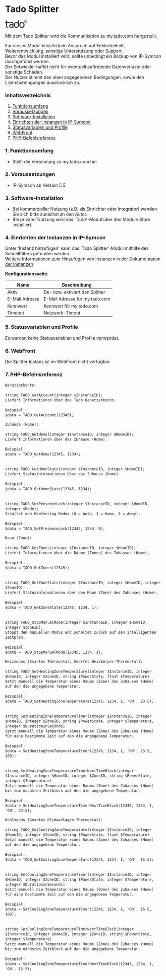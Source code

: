 # Tado Splitter

![Image](../imgs/tado_logo.png)  

Mit dem Tado Splitter wird die Kommunikation zu my.tado.com hergestellt. 

Für dieses Modul besteht kein Anspruch auf Fehlerfreiheit, Weiterentwicklung, sonstige Unterstützung oder Support.  
Bevor das Modul installiert wird, sollte unbedingt ein Backup von IP-Symcon durchgeführt werden.  
Der Entwickler haftet nicht für eventuell auftretende Datenverluste oder sonstige Schäden.  
Der Nutzer stimmt den oben angegebenen Bedingungen, sowie den Lizenzbedingungen ausdrücklich zu.  

### Inhaltsverzeichnis

1. [Funktionsumfang](#1-funktionsumfang)
2. [Voraussetzungen](#2-voraussetzungen)
3. [Software-Installation](#3-software-installation)
4. [Einrichten der Instanzen in IP-Symcon](#4-einrichten-der-instanzen-in-ip-symcon)
5. [Statusvariablen und Profile](#5-statusvariablen-und-profile)
6. [WebFront](#6-webfront)
7. [PHP-Befehlsreferenz](#7-php-befehlsreferenz)

### 1. Funktionsumfang

* Stellt die Verbindung zu my.tado.com her

### 2. Voraussetzungen

- IP-Symcon ab Version 5.5

### 3. Software-Installation

* Bei kommerzieller Nutzung (z.B. als Einrichter oder Integrator) wenden Sie sich bitte zunächst an den Autor.
* Bei privater Nutzung wird das 'Tado'-Modul über den Module Store installiert.

### 4. Einrichten der Instanzen in IP-Symcon

Unter 'Instanz hinzufügen' kann das 'Tado Splitter'-Modul mithilfe des Schnellfilters gefunden werden.  
Weitere Informationen zum Hinzufügen von Instanzen in der [Dokumentation der Instanzen](https://www.symcon.de/service/dokumentation/konzepte/instanzen/#Instanz_hinzufügen)  

__Konfigurationsseite__:

Name            | Beschreibung
--------------- | --------------------------------
Aktiv           | De- bzw. aktiviert den Splitter  
E-Mail Adresse  | E-Mail Adresse für my.tado.com  
Kennwort        | Kennwort für my.tado.com  
Timeout         | Netzwerk-Timout  

### 5. Statusvariablen und Profile

Es werden keine Statusvariablen und Profile verwendet.  

### 6. WebFront

Die Splitter Instanz ist im WebFront nicht verfügbar. 

### 7. PHP-Befehlsreferenz

```text
Benutzerkonto:  

string TADO_GetAccount(integer $InstanceID);  
Liefert Informationen über das Tado Benutzerkonto.

Beispiel:
$data = TADO_GetAccount(12345);
```

```text
Zuhause (Home):  

string TADO_GetHome(integer $InstanceID, integer $HomeID);  
Liefert Informationen über das Zuhause (Home).

Beispiel:
$data = TADO_GetHome(12345, 1234);  
  

string TADO_GetHomeState(integer $InstanceID, integer $HomeID);  
Liefert Statusinformationen über das Zuhause (Home).

Beispiel:
$data = TADO_GetHomeState(12345, 1234);  
  

string TADO_SetPresenceLock(integer $InstanceID, integer $HomeID, integer $Mode);  
Schaltet den Geofencing Modus (0 = Auto, 1 = Home, 2 = Away).

Beispiel:
$data = TADO_SetPresenceLock(12345, 1234, 0);
```

```text
Raum (Zone):  

string TADO_GetZones(integer $InstanceID, integer $HomeID);  
Liefert Informationen über die Räume (Zonen) des Zuhauses (Home).

Beispiel:
$data = TADO_GetZones(12345);  
  

string TADO_GetZoneState(integer $InstanceID, integer $HomeID, integer $ZoneID);  
Liefert Statusinformationen über den Raum (Zone) des Zuhauses (Home).

Beispiel:
$data = TADO_GetZoneState(12345, 1234, 1);  
  

string TADO_StopManualMode(integer $InstanceID, integer $HomeID, integer $ZoneID);  
Stoppt dem manuellen Modus und schaltet zurück auf den intelligenten Zeitplan.

Beispiel:
$data = TADO_StopManualMode(12345, 1234, 1); 
```  

```text
Heizmodus (Smartes Thermostat, Smartes Heizkörper-Thermostat):  

string TADO_SetHeatingZoneTemperature(integer $InstanceID, integer $HomeID, integer $ZoneID, string $PowerState, float $Temperature)  
Setzt manuell die Temperatur eines Raums (Zone) des Zuhauses (Home) auf den die angegebene Temperatur.

Beispiel:
$data = TADO_SetHeatingZoneTemperature(12345, 1234, 1, 'ON', 23.5);
  

string SetHeatingZoneTemperatureTimer(integer $InstanceID, integer $HomeID, integer $ZoneID, string $PowerState, integer $Temperature, integer $DurationInSeconds) 
Setzt manuell die Temperatur eines Raums (Zone) des Zuhauses (Home) für eine bestimmte Zeit auf den die angegebene Temperatur.

Beispiel:
$data = SetHeatingZoneTemperatureTimer(12345, 1234, 1, 'ON', 23.5, 180);
  

string SetHeatingZoneTemperatureTimerNextTimeBlock(integer $InstanceID, integer $HomeID, integer $ZoneID, string $PowerState, integer $Temperature)
Setzt manuell die Temperatur eines Raums (Zone) des Zuhauses (Home)  bis zum nächsten Zeitblock auf den die angegebene Temperatur.

Beispiel:
$data = SetHeatingZoneTemperatureTimerNextTimeBlock(12345, 1234, 1, 'ON', 23.5);
 ```  

```text
Kühlmodus (Smartes Klimaanlagen-Thermostat):  

string TADO_SetCoolingZoneTemperature(integer $InstanceID, integer $HomeID, integer $ZoneID, string $PowerState, float $Temperature)  
Setzt manuell die Temperatur eines Raums (Zone) des Zuhauses (Home) auf den die angegebene Temperatur.

Beispiel:
$data = TADO_SetCoolingZoneTemperature(12345, 1234, 1, 'ON', 15.5);
  

string SetCoolingZoneTemperatureTimer(integer $InstanceID, integer $HomeID, integer $ZoneID, string $PowerState, integer $Temperature, integer $DurationInSeconds) 
Setzt manuell die Temperatur eines Raums (Zone) des Zuhauses (Home) für eine bestimmte Zeit auf den die angegebene Temperatur.

Beispiel:
$data = SetCoolingZoneTemperatureTimer(12345, 1234, 1, 'ON', 15.5, 180);
  

string SetCoolingZoneTemperatureTimerNextTimeBlock(integer $InstanceID, integer $HomeID, integer $ZoneID, string $PowerState, integer $Temperature)
Setzt manuell die Temperatur eines Raums (Zone) des Zuhauses (Home)  bis zum nächsten Zeitblock auf den die angegebene Temperatur.

Beispiel:
$data = SetCoolingZoneTemperatureTimerNextTimeBlock(12345, 1234, 1, 'ON', 15.5);
```

